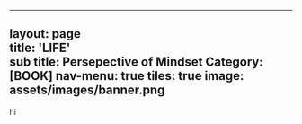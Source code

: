 
---
layout: page       
title: 'LIFE'       
sub title: Persepective of Mindset
Category: [BOOK]
nav-menu: true
tiles: true
image: assets/images/banner.png
---
hi
